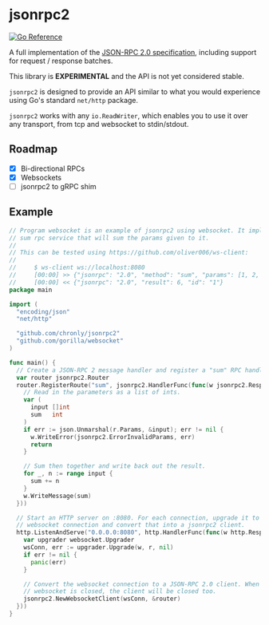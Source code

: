 # jsonrpc2
[![Go Reference](https://pkg.go.dev/badge/github.com/chronly/jsonrpc2.svg)](https://pkg.go.dev/github.com/chronly/jsonrpc2)

A full implementation of the [JSON-RPC 2.0
specification](https://www.jsonrpc.org/specification), including support for
request / response batches.

This library is **EXPERIMENTAL** and the API is not yet considered stable.

`jsonrpc2` is designed to provide an API similar to what you would experience
using Go's standard `net/http` package.

`jsonrpc2` works with any `io.ReadWriter`, which enables you to use it over any
transport, from tcp and websocket to stdin/stdout.

## Roadmap

- [x] Bi-directional RPCs
- [x] Websockets
- [ ] jsonrpc2 to gRPC shim

## Example

```go
// Program websocket is an example of jsonrpc2 using websocket. It implements an
// sum rpc service that will sum the params given to it.
//
// This can be tested using https://github.com/oliver006/ws-client:
//
//     $ ws-client ws://localhost:8080
//     [00:00] >> {"jsonrpc": "2.0", "method": "sum", "params": [1, 2, 3], "id": "1"}
//     [00:00] << {"jsonrpc": "2.0", "result": 6, "id": "1"}
package main

import (
  "encoding/json"
  "net/http"

  "github.com/chronly/jsonrpc2"
  "github.com/gorilla/websocket"
)

func main() {
  // Create a JSON-RPC 2 message handler and register a "sum" RPC handler.
  var router jsonrpc2.Router
  router.RegisterRoute("sum", jsonrpc2.HandlerFunc(func(w jsonrpc2.ResponseWriter, r *jsonrpc2.Request) {
    // Read in the parameters as a list of ints.
    var (
      input []int
      sum   int
    )
    if err := json.Unmarshal(r.Params, &input); err != nil {
      w.WriteError(jsonrpc2.ErrorInvalidParams, err)
      return
    }

    // Sum then together and write back out the result.
    for _, n := range input {
      sum += n
    }
    w.WriteMessage(sum)
  }))

  // Start an HTTP server on :8080. For each connection, upgrade it to a
  // websocket connection and convert that into a jsonrpc2 client.
  http.ListenAndServe("0.0.0.0:8080", http.HandlerFunc(func(w http.ResponseWriter, r *http.Request) {
    var upgrader websocket.Upgrader
    wsConn, err := upgrader.Upgrade(w, r, nil)
    if err != nil {
      panic(err)
    }

    // Convert the websocket connection to a JSON-RPC 2.0 client. When the
    // websocket is closed, the client will be closed too.
    jsonrpc2.NewWebsocketClient(wsConn, &router)
  }))
}
```


